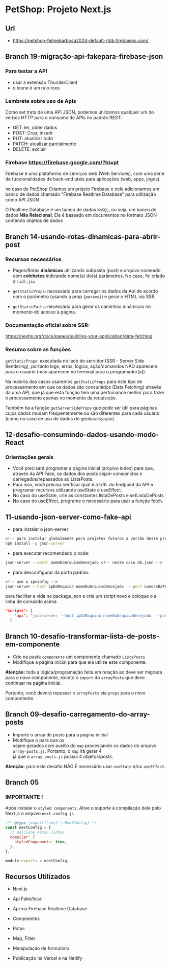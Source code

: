 # PetShop: Projeto Next.js

## Url

- https://petshop-felipebarbosa2024-default-rtdb.firebaseio.com/

## Branch 19-migração-api-fakepara-firebase-json

### Para testar a API

- usar a extensão ThunderClient
- o icone é um raio roxo

### Lembrete sobre uso de Apis

Como set trata de uma API JSON, podemos utilizamos qualquer um do verbos HTTP para o consumo de APIs no padrâo REST:

- GET: ler, obter dados
- POST: Criar, inserir
- PUT: atualizar tudo
- PATCH: atualizar parcialmente
- DELETE: excluir

### Firebase https://firebase.google.com/?hl=pt

Firebase é uma plataforma de serviços web (Web Services), com uma serie de funcionalidades de back-end uteis para aplicações (web, apps, jogos).

no caso de PetShop Criamos um projeto Firebase e nele adicionamos um banco de dados chamado "Firebase Realtime Database" para utilização como API JSON

O Realtime Database é um banco de dados `NoSQL`, ou seja, um banco de dados **Não Relacional**. Ele é baseado em documentos no formato JSON contendo objetos de dados

## Branch 14-usando-rotas-dinamicas-para-abrir-post

### Recursos necessários

- Pages/Rotas **dinâmicas** utilizando subpasta (post) e arquivo nomeado com **colchetes** indicando nome(s) do(s) parâmetros. No caso, foi criado o `[id].jsx`

- `getStaticProps`: necessário para carregar os dados da Api de acordo com o parâmetro (usando a prop `{params}`) e gerar o HTML via SSR.

- `getStaticPaths`: necessário para gerar os caminhos dinâmicos no momento do acesso à página.

### Documentação oficial sobre SSR:

https://nextjs.org/docs/pages/building-your-application/data-fetching

### Resumo sobre as funções

`getStaticProps`: executada no lado do servidor (SSR - Server Side Rendering), portanto logs, erros, lógica, ação/comandos NÃO aparecem para o usuário (mas aparecem no terminal para o programador(a)).

Na maioria dos casos usaremos `getStaticProps` para este tipo de processamento em que os dados são consumidos (Data Fetching) através da uma API, que já que esta função tem uma perfomance melhor para fazer o processamento apenas no momento da requisição.

Também há a função `getServerSideProps` que pode ser útil para páginas cujos dados mudam frequentemente ou são diferentes para cada usuário (como no caso de uso de dados de geolocalização).

## 12-desafio-consumindo-dados-usando-modo-React

### Orientações gerais

- Você precisará programar a página inicial (arquivo index) para que, através da API Fake, os dados dos posts sejam consumidos e carregados/repassados ao ListaPosts.
- Para isso, você precisa verificar qual é a URL do Endpoint da API e programar recursos utilizando useState e useEffect.
- No caso do useState, crie as constantes listaDePosts e setListaDePosts.
- No caso do useEffect, programe o necessário para usar a função fetch.

## 11-usando-json-server-como-fake-api

- para instalar o json-server:

```cmd
<!-- para instalar globalmente para projetos futuros a versão deste projeto 1.0.0 alpha.21 -->
npm install -g json-server
```

- para executar recomendado o node:

```cmd
json-server --watch nomeDoArquivoDesejado <!-- neste caso db.json -->
```

- para desconfigurar da porta padrão:

```cmd
<!-- use o ipconfig -->
json-server --host ipDaMaquina nomeDoArquivoDesejado  --port numeroDaPorta
```

para facilitar a vida no package.json e crie um script novo e coloque o a linha de comando acima

```json
"scripts": {
    "api": "json-server --host ipDaMaquina nomeDoArquivoDesejado  --port numeroDaPorta"
  }
```

## Branch 10-desafio-transformar-lista-de-posts-em-componente

- Crie na pasta `components` um componente chamado `ListaPosts`
- Modifique a página inicial para que ela utilize este componente.

**Atenção:** toda a lógica/programação feita em relação ao <StyledListaPosts> deve ser migrada para o novo componente, exceto o `import` do `arrayPosts` que deve continuar na página inicial.

Portanto, você deverá repassar o `arrayPosts` via `props` para o novo compontente.

## Branch 09-desafio-carregamento-do-array-posts

- Importe o array de posts para a página inicial
- Modifique o <StyledListaPosts> para que os <article> sejam gerados com auxílio do `map` processando os dados do arquivo `array-posts.js`. Portanto, o `map` irá gerar 4 <article> já que o `array-posts.js` possui 4 objetos/posts.

**Atenção**: para este desafio NÃO É necessário usar `useState` e/ou `useEffect`.

## Branch 05

### IMPORTANTE !

Após instalar o `styled components`, Ative o suporte à compilação dele pelo Next.js o arquivo `next.config.js`

```javascript
/** @type {import('next').NextConfig} */
const nextConfig = {
  // Adicione estas linhas
  compiler: {
    styledComponents: true,
  },
};

module.exports = nextConfig;
```

## Recursos Utilizados

- Next.js

- Api Fake/local

- Api via Firebase Realtime Database

- Compnentes

- Rotas

- Map, Filter

- Manipulação de formulário

- Publicação na Vercel e na Netlify
